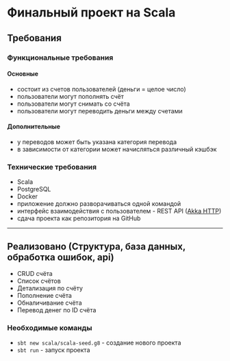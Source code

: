 # Финальный проект на Scala

## Требования

### Функциональные требования

#### Основные

- состоит из счетов пользователей (деньги = целое число)
- пользователи могут пополнять счёт
- пользователи могут снимать со счёта
- пользователи могут переводить деньги между счетами

#### Дополнительные

- у переводов может быть указана категория перевода
- в зависимости от категории может начисляться различный кэшбэк

### Технические требования

- Scala
- PostgreSQL
- Docker
- приложение должно разворачиваться одной командой
- интерфейс взаимодействия с пользователем - REST API ([Akka HTTP](https://doc.akka.io/))
- сдача проекта как репозитория на GitHub
---

## Реализовано (Структура, база данных, обработка ошибок, api)
- CRUD счёта
- Список счётов
- Детализация по счёту
- Пополнение счёта
- Обналичивание счёта
- Перевод денег по ID счёта



### Необходимые команды

- `sbt new scala/scala-seed.g8` - создание нового проекта
- `sbt run` - запуск проекта

